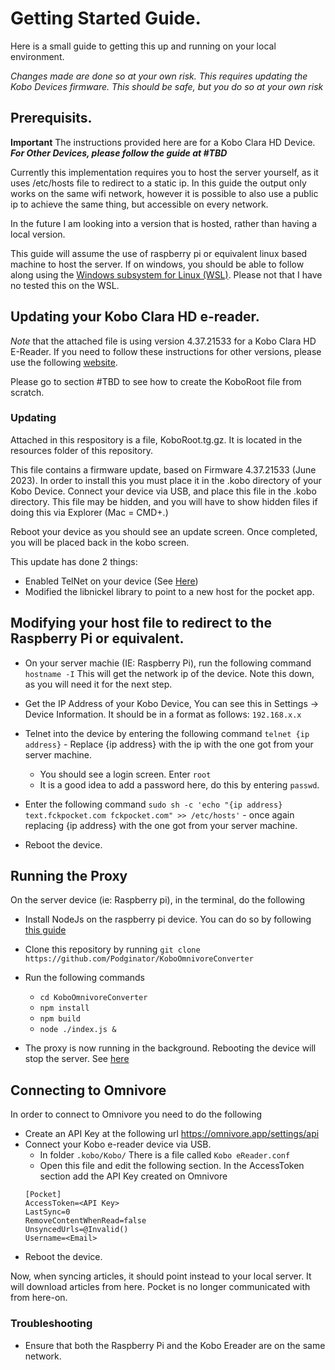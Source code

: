 # Getting Started Guide. 

Here is a small guide to getting this up and running on your local environment. 

*Changes made are done so at your own risk. This requires updating the Kobo Devices firmware. This should be safe, but you do so at your own risk* 

## Prerequisits. 

**Important** The instructions provided here are for a Kobo Clara HD Device. ***For Other Devices, please follow the guide at #TBD***

Currently this implementation requires you to host the server yourself, as it uses /etc/hosts file to redirect to a static ip. In this guide the output only works on the same wifi network, however it is possible to also use a public ip to achieve the same thing, but accessible on every network. 

In the future I am looking into a version that is hosted, rather than having a local version.  

This guide will assume the use of raspberry pi or equivalent linux based machine to host the server. If on windows, you should be able to follow along using the [Windows subsystem for Linux (WSL)](https://learn.microsoft.com/en-us/windows/wsl/install). Please not that I have no tested this on the WSL. 


## Updating your Kobo Clara HD e-reader. 

*Note* that the attached file is using version 4.37.21533 for a Kobo Clara HD E-Reader. If you need to follow these instructions for other versions, please use the following [website](https://pgaskin.net/KoboStuff/kobofirmware.html). 

Please go to section #TBD to see how to create the KoboRoot file from scratch. 


### Updating
Attached in this respository is a file, KoboRoot.tg.gz. It is located in the resources folder of this repository.

This file contains a firmware update, based on Firmware 4.37.21533 (June 2023). In order to install this you must place it in the .kobo directory of your Kobo Device. Connect your device via USB, and place this file in the .kobo directory. This file may be hidden, and you will have to show hidden files if doing this via Explorer (Mac = CMD+.)

Reboot your device as you should see an update screen. Once completed, you will be placed back in the kobo screen. 

This update has done 2 things: 

* Enabled TelNet on your device (See [Here](https://yingtongli.me/blog/2018/07/30/kobo-telnet.html))
* Modified the libnickel library to point to a new host for the pocket app. 

## Modifying your host file to redirect to the Raspberry Pi or equivalent.

* On your server machie (IE: Raspberry Pi), run the following command `hostname -I` This will get the network ip of the device. Note this down, as you will need it for the next step. 

* Get the IP Address of your Kobo Device, You can see this in Settings -> Device Information. It should be in a format as follows: `192.168.x.x`    
    
* Telnet into the device by entering the following command `telnet {ip address}` - Replace {ip address} with the ip with the one got from your server machine.   
    * You should see a login screen. Enter `root`
    * It is a good idea to add a password here, do this by entering `passwd`.

* Enter the following command `sudo sh -c 'echo "{ip address} text.fckpocket.com fckpocket.com" >> /etc/hosts'` - once again replacing {ip address} with the one got from your server machine.

* Reboot the device. 

## Running the Proxy

On the server device (ie: Raspberry pi), in the terminal, do the following

* Install NodeJs on the raspberry pi device. You can do so by following [this guide](https://www.golinuxcloud.com/install-nodejs-and-npm-on-raspberry-pi/#Method_1_Install_NodeJS_and_NPM_From_the_NodeSource_Repo)

* Clone this repository by running `git clone https://github.com/Podginator/KoboOmnivoreConverter` 

* Run the following commands
    * `cd KoboOmnivoreConverter`
    * `npm install`
    * `npm build`
    * `node ./index.js &`

* The proxy is now running in the background. Rebooting the device will stop the server. See [here](https://www.dexterindustries.com/howto/run-a-program-on-your-raspberry-pi-at-startup/)

## Connecting to Omnivore
In order to connect to Omnivore you need to do the following

* Create an API Key at the following url https://omnivore.app/settings/api
* Connect your Kobo e-reader device via USB. 
    * In folder `.kobo/Kobo/` There is a file called `Kobo eReader.conf`
    * Open this file and edit the following section. In the AccessToken section add the API Key created on Omnivore
    ```
    [Pocket]
    AccessToken=<API Key> 
    LastSync=0
    RemoveContentWhenRead=false
    UnsyncedUrls=@Invalid()
    Username=<Email>
    ```
* Reboot the device.

Now, when syncing articles, it should point instead to your local server. It will download articles from here. Pocket is no longer communicated with from here-on. 

### Troubleshooting

* Ensure that both the Raspberry Pi and the Kobo Ereader are on the same network.

